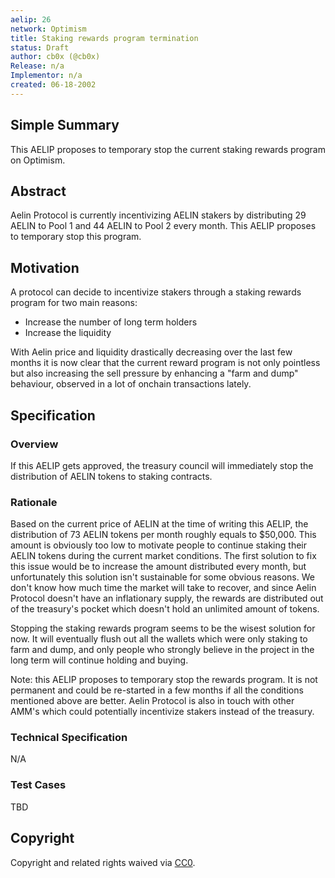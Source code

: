 ```yaml
---
aelip: 26
network: Optimism
title: Staking rewards program termination
status: Draft
author: cb0x (@cb0x)
Release: n/a
Implementor: n/a
created: 06-18-2002
---
```


## Simple Summary

<!--"If you can't explain it simply, you don't understand it well enough." Simply describe the outcome the proposed changes intends to achieve. This should be non-technical and accessible to a casual community member.-->

This AELIP proposes to temporary stop the current staking rewards program on Optimism.

## Abstract

<!--A short (~200 word) description of the proposed change, the abstract should clearly describe the proposed change. This is what *will* be done if the AELIP is implemented, not *why* it should be done or *how* it will be done. If the AELIP proposes deploying a new contract, write, "we propose to deploy a new contract that will do x".-->

Aelin Protocol is currently incentivizing AELIN stakers by distributing 29 AELIN to Pool 1 and 44 AELIN to Pool 2 every month. This AELIP proposes to temporary stop this program.

## Motivation

<!--This is the problem statement. This is the *why* of the AELIP. It should clearly explain *why* the current state of the protocol is inadequate.  It is critical that you explain *why* the change is needed, if the AELIP proposes changing how something is calculated, you must address *why* the current calculation is inaccurate or wrong. This is not the place to describe how the AELIP will address the issue!-->

A protocol can decide to incentivize stakers through a staking rewards program for two main reasons:

- Increase the number of long term holders
- Increase the liquidity

With Aelin price and liquidity drastically decreasing over the last few months it is now clear that the current reward program is not only pointless but also increasing the sell pressure by enhancing a "farm and dump" behaviour, observed in a lot of onchain transactions lately.

## Specification

### Overview

<!--This is a high-level overview of *how* the AELIP will solve the problem. The overview should clearly describe how the new feature will be implemented.-->

If this AELIP gets approved, the treasury council will immediately stop the distribution of AELIN tokens to staking contracts.

### Rationale

<!--This is where you explain the reasoning behind how you propose to solve the problem. Why did you propose to implement the change in this way, what were the considerations and trade-offs. The rationale fleshes out what motivated the design and why particular design decisions were made. It should describe alternate designs that were considered and related work. The rationale may also provide evidence of consensus within the community, and should discuss important objections or concerns raised during discussion.-->

Based on the current price of AELIN at the time of writing this AELIP, the distribution of 73 AELIN tokens per month roughly equals to $50,000. This amount is obviously too low to motivate people to continue staking their AELIN tokens during the current market conditions. The first solution to fix this issue would be to increase the amount distributed every month, but unfortunately this solution isn't sustainable for some obvious reasons. We don't know how much time the market will take to recover, and since Aelin Protocol doesn't have an inflationary supply, the rewards are distributed out of the treasury's pocket which doesn't hold an unlimited amount of tokens.

Stopping the staking rewards program seems to be the wisest solution for now. It will eventually flush out all the wallets which were only staking to farm and dump, and only people who strongly believe in the project in the long term will continue holding and buying.

Note: this AELIP proposes to temporary stop the rewards program. It is not permanent and could be re-started in a few months if all the conditions mentioned above are better. Aelin Protocol is also in touch with other AMM's which could potentially incentivize stakers instead of the treasury.

### Technical Specification

<!--The technical specification should outline the public API of the changes proposed. That is, changes to any of the interfaces Aelin currently exposes or the creations of new ones.-->

N/A

### Test Cases

<!--Test cases for an implementation are mandatory for AELIPs but can be included with the implementation..-->

TBD

## Copyright

Copyright and related rights waived via [CC0](https://creativecommons.org/publicdomain/zero/1.0/).
